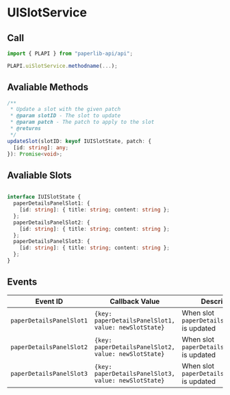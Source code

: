 # UISlotService

## Call

```typescript
import { PLAPI } from "paperlib-api/api";

PLAPI.uiSlotService.methodname(...);
```

## Avaliable Methods

```typescript
/**
 * Update a slot with the given patch
 * @param slotID - The slot to update
 * @param patch - The patch to apply to the slot
 * @returns
 */
updateSlot(slotID: keyof IUISlotState, patch: {
  [id: string]: any;
}): Promise<void>;
```

## Avaliable Slots

```typescript

interface IUISlotState {
  paperDetailsPanelSlot1: {
    [id: string]: { title: string; content: string };
  };
  paperDetailsPanelSlot2: {
    [id: string]: { title: string; content: string };
  };
  paperDetailsPanelSlot3: {
    [id: string]: { title: string; content: string };
  };
}

```


## Events

| Event ID | Callback Value | Description |
| --- | --- | --- |
| `paperDetailsPanelSlot1` | `{key: paperDetailsPanelSlot1, value: newSlotState}` | When slot `paperDetailsPanelSlot1` is updated |
| `paperDetailsPanelSlot2` | `{key: paperDetailsPanelSlot2, value: newSlotState}` | When slot `paperDetailsPanelSlot2` is updated |
| `paperDetailsPanelSlot3` | `{key: paperDetailsPanelSlot3, value: newSlotState}` | When slot `paperDetailsPanelSlot3` is updated |

